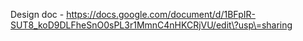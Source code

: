 Design doc - https://docs.google.com/document/d/1BFpIR-SUT8_koD9DLFheSnO0sPL3r1MmnC4nHKCRjVU/edit\?usp\=sharing
